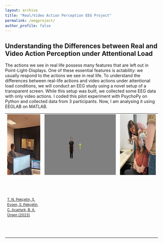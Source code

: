 ```yaml
---
layout: archive
title: "Real/Video Action Perception EEG Project"
permalink: /eegproject/
author_profile: false
---
```


## Understanding the Differences between Real and Video Action Perception under Attentional Load

The actions we see in real life possess many features that are left out in Point-Light-Displays. One of these essential features is actability: we usually respond to the actions we see in real life. To understand the differences between real-life actions and video actions under attentional load conditions, we will conduct an EEG study using a novel setup of a transparent screen. While this setup was built, we collected some EEG data with only video actions. I coded this pilot experiment with PsychoPy on Python and collected data from 3 participants. Now, I am analysing it using EEGLAB on MATLAB.

<table style="border-collapse: collapse; border: none;">
<tr style="border: none; height: 200px;">
  <td style="border: none;"><img src="/images/setup.jpg" alt="setup.png" width="150" height="200" /></td>
  <td  style="border: none;"><img src="/images/eegthesis.gif" alt="eegthesis.png" width="400" height="200" /></td>  
  <td  style="border: none;"><img src="/images/data_collection.jpg" alt="data_collection.jpg" width="200" height="200" /></td>  
</tr>
  <tr style="border: none; height: 200px;">
    <td style="border: none;" width="150">
      <a href="https://www.jove.com/t/65436/a-naturalistic-setup-for-presenting-real-people-live-actions">
      <font style="font-size: 1.2vw;" >T. N. Pekçetin, Ş. Evsen, S. Pekçetin, C. Acarturk, B. A. Ürgen (2023)</font></a>
    </td>
    <td style="border: none;" width="400"></td>
    <td style="border: none;" width="200"></td>
  </tr>
</table>
